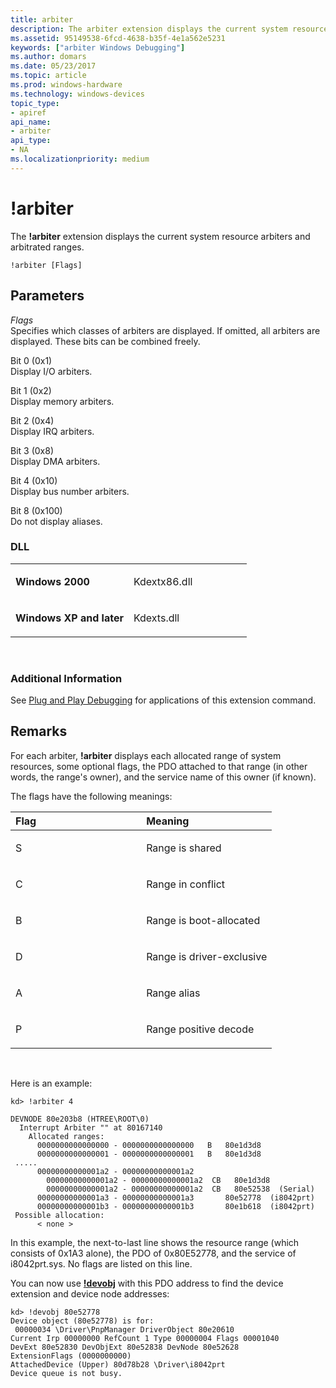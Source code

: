 ```yaml
---
title: arbiter
description: The arbiter extension displays the current system resource arbiters and arbitrated ranges.
ms.assetid: 95149538-6fcd-4638-b35f-4e1a562e5231
keywords: ["arbiter Windows Debugging"]
ms.author: domars
ms.date: 05/23/2017
ms.topic: article
ms.prod: windows-hardware
ms.technology: windows-devices
topic_type:
- apiref
api_name:
- arbiter
api_type:
- NA
ms.localizationpriority: medium
---
```


# !arbiter


The **!arbiter** extension displays the current system resource arbiters and arbitrated ranges.

```
!arbiter [Flags] 
```

## <span id="ddk__arbiter_dbg"></span><span id="DDK__ARBITER_DBG"></span>Parameters


<span id="_______Flags______"></span><span id="_______flags______"></span><span id="_______FLAGS______"></span> *Flags*   
Specifies which classes of arbiters are displayed. If omitted, all arbiters are displayed. These bits can be combined freely.

<span id="Bit_0__0x1_"></span><span id="bit_0__0x1_"></span><span id="BIT_0__0X1_"></span>Bit 0 (0x1)  
Display I/O arbiters.

<span id="Bit_1__0x2_"></span><span id="bit_1__0x2_"></span><span id="BIT_1__0X2_"></span>Bit 1 (0x2)  
Display memory arbiters.

<span id="Bit_2__0x4_"></span><span id="bit_2__0x4_"></span><span id="BIT_2__0X4_"></span>Bit 2 (0x4)  
Display IRQ arbiters.

<span id="Bit_3__0x8_"></span><span id="bit_3__0x8_"></span><span id="BIT_3__0X8_"></span>Bit 3 (0x8)  
Display DMA arbiters.

<span id="Bit_4__0x10_"></span><span id="bit_4__0x10_"></span><span id="BIT_4__0X10_"></span>Bit 4 (0x10)  
Display bus number arbiters.

<span id="Bit_8__0x100_"></span><span id="bit_8__0x100_"></span><span id="BIT_8__0X100_"></span>Bit 8 (0x100)  
Do not display aliases.

### <span id="DLL"></span><span id="dll"></span>DLL

<table>
<colgroup>
<col width="50%" />
<col width="50%" />
</colgroup>
<tbody>
<tr class="odd">
<td align="left"><p><strong>Windows 2000</strong></p></td>
<td align="left"><p>Kdextx86.dll</p></td>
</tr>
<tr class="even">
<td align="left"><p><strong>Windows XP and later</strong></p></td>
<td align="left"><p>Kdexts.dll</p></td>
</tr>
</tbody>
</table>

 

### <span id="Additional_Information"></span><span id="additional_information"></span><span id="ADDITIONAL_INFORMATION"></span>Additional Information

See [Plug and Play Debugging](plug-and-play-debugging.md) for applications of this extension command.

Remarks
-------

For each arbiter, **!arbiter** displays each allocated range of system resources, some optional flags, the PDO attached to that range (in other words, the range's owner), and the service name of this owner (if known).

The flags have the following meanings:

<table>
<colgroup>
<col width="50%" />
<col width="50%" />
</colgroup>
<thead>
<tr class="header">
<th align="left">Flag</th>
<th align="left">Meaning</th>
</tr>
</thead>
<tbody>
<tr class="odd">
<td align="left"><p>S</p></td>
<td align="left"><p>Range is shared</p></td>
</tr>
<tr class="even">
<td align="left"><p>C</p></td>
<td align="left"><p>Range in conflict</p></td>
</tr>
<tr class="odd">
<td align="left"><p>B</p></td>
<td align="left"><p>Range is boot-allocated</p></td>
</tr>
<tr class="even">
<td align="left"><p>D</p></td>
<td align="left"><p>Range is driver-exclusive</p></td>
</tr>
<tr class="odd">
<td align="left"><p>A</p></td>
<td align="left"><p>Range alias</p></td>
</tr>
<tr class="even">
<td align="left"><p>P</p></td>
<td align="left"><p>Range positive decode</p></td>
</tr>
</tbody>
</table>

 

Here is an example:

```
kd> !arbiter 4

DEVNODE 80e203b8 (HTREE\ROOT\0)
  Interrupt Arbiter "" at 80167140
    Allocated ranges:
      0000000000000000 - 0000000000000000   B   80e1d3d8 
      0000000000000001 - 0000000000000001   B   80e1d3d8 
 .....
      00000000000001a2 - 00000000000001a2    
        00000000000001a2 - 00000000000001a2  CB   80e1d3d8 
        00000000000001a2 - 00000000000001a2  CB   80e52538  (Serial)
      00000000000001a3 - 00000000000001a3       80e52778  (i8042prt)
      00000000000001b3 - 00000000000001b3       80e1b618  (i8042prt)
 Possible allocation:
      < none >
```

In this example, the next-to-last line shows the resource range (which consists of 0x1A3 alone), the PDO of 0x80E52778, and the service of i8042prt.sys. No flags are listed on this line.

You can now use [**!devobj**](-devobj.md) with this PDO address to find the device extension and device node addresses:

```
kd> !devobj 80e52778
Device object (80e52778) is for:
 00000034 \Driver\PnpManager DriverObject 80e20610
Current Irp 00000000 RefCount 1 Type 00000004 Flags 00001040
DevExt 80e52830 DevObjExt 80e52838 DevNode 80e52628 
ExtensionFlags (0000000000)  
AttachedDevice (Upper) 80d78b28 \Driver\i8042prt
Device queue is not busy.
```

 

 





